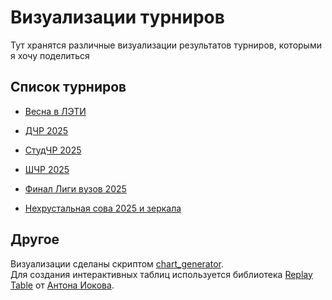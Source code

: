 # Визуализации турниров

Тут хранятся различные визуализации результатов турниров, которыми я хочу поделиться

## Список турниров

- [Весна в ЛЭТИ](https://a-berez.github.io/charts/vvl25)

- [ДЧР 2025](https://a-berez.github.io/charts/dchr25/dchr25.html)

- [СтудЧР 2025](https://a-berez.github.io/charts/studchr25/studchr25.html)

- [ШЧР 2025](https://a-berez.github.io/charts/shchr25/shchr2025.html)

- [Финал Лиги вузов 2025](https://a-berez.github.io/charts/lv25/lv25.html)

- [Нехрустальная сова 2025 и зеркала](https://a-berez.github.io/charts/nesova25/owls.html)

## Другое

Визуализации сделаны скриптом [chart_generator](https://github.com/a-berez/games_features/tree/main/chart_generator).  
Для создания интерактивных таблиц используется библиотека [Replay Table](https://github.com/antoniokov/replay-table) от [Антона Иокова](https://github.com/antoniokov/).